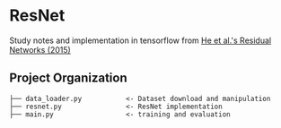 # ResNet
Study notes and implementation in tensorflow from [He et al.'s Residual Networks (2015)](https://arxiv.org/abs/1512.03385)

Project Organization
------------

    ├── data_loader.py           <- Dataset download and manipulation
    ├── resnet.py                <- ResNet implementation
    ├── main.py                  <- training and evaluation



